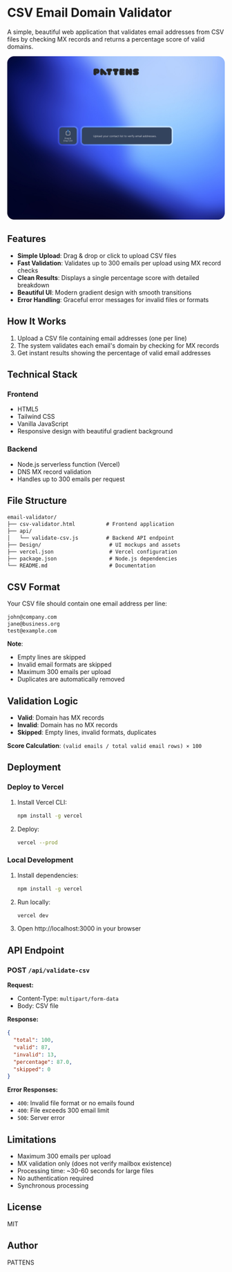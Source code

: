 # CSV Email Domain Validator

A simple, beautiful web application that validates email addresses from CSV files by checking MX records and returns a percentage score of valid domains.

![PATTENS Email Validator](Design/Default.jpg)

## Features

- **Simple Upload**: Drag & drop or click to upload CSV files
- **Fast Validation**: Validates up to 300 emails per upload using MX record checks
- **Clean Results**: Displays a single percentage score with detailed breakdown
- **Beautiful UI**: Modern gradient design with smooth transitions
- **Error Handling**: Graceful error messages for invalid files or formats

## How It Works

1. Upload a CSV file containing email addresses (one per line)
2. The system validates each email's domain by checking for MX records
3. Get instant results showing the percentage of valid email addresses

## Technical Stack

### Frontend
- HTML5
- Tailwind CSS
- Vanilla JavaScript
- Responsive design with beautiful gradient background

### Backend
- Node.js serverless function (Vercel)
- DNS MX record validation
- Handles up to 300 emails per request

## File Structure

```
email-validator/
├── csv-validator.html          # Frontend application
├── api/
│   └── validate-csv.js         # Backend API endpoint
├── Design/                      # UI mockups and assets
├── vercel.json                  # Vercel configuration
├── package.json                 # Node.js dependencies
└── README.md                    # Documentation
```

## CSV Format

Your CSV file should contain one email address per line:

```
john@company.com
jane@business.org
test@example.com
```

**Note**:
- Empty lines are skipped
- Invalid email formats are skipped
- Maximum 300 emails per upload
- Duplicates are automatically removed

## Validation Logic

- **Valid**: Domain has MX records
- **Invalid**: Domain has no MX records
- **Skipped**: Empty lines, invalid formats, duplicates

**Score Calculation**: `(valid emails / total valid email rows) × 100`

## Deployment

### Deploy to Vercel

1. Install Vercel CLI:
   ```bash
   npm install -g vercel
   ```

2. Deploy:
   ```bash
   vercel --prod
   ```

### Local Development

1. Install dependencies:
   ```bash
   npm install -g vercel
   ```

2. Run locally:
   ```bash
   vercel dev
   ```

3. Open http://localhost:3000 in your browser

## API Endpoint

### POST `/api/validate-csv`

**Request:**
- Content-Type: `multipart/form-data`
- Body: CSV file

**Response:**
```json
{
  "total": 100,
  "valid": 87,
  "invalid": 13,
  "percentage": 87.0,
  "skipped": 0
}
```

**Error Responses:**
- `400`: Invalid file format or no emails found
- `400`: File exceeds 300 email limit
- `500`: Server error

## Limitations

- Maximum 300 emails per upload
- MX validation only (does not verify mailbox existence)
- Processing time: ~30-60 seconds for large files
- No authentication required
- Synchronous processing

## License

MIT

## Author

PATTENS
